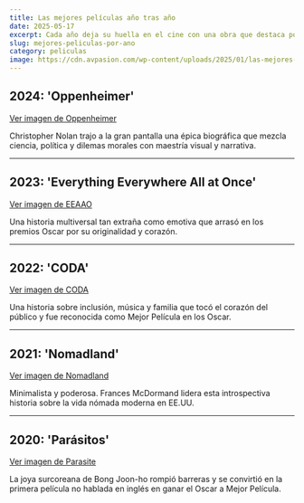 ```yaml
---
title: Las mejores películas año tras año
date: 2025-05-17
excerpt: Cada año deja su huella en el cine con una obra que destaca por encima de las demás. Aquí recopilamos las mejores películas seleccionadas año por año por la crítica y el público.
slug: mejores-peliculas-por-ano
category: peliculas
image: https://cdn.avpasion.com/wp-content/uploads/2025/01/las-mejores-peliculas-de-accion-ver-prime-video-01.jpg
---
```


## 2024: 'Oppenheimer'

[Ver imagen de Oppenheimer](https://img-tomatazos.buscafs.com/433253/433253.png)

Christopher Nolan trajo a la gran pantalla una épica biográfica que mezcla ciencia, política y dilemas morales con maestría visual y narrativa.

---

## 2023: 'Everything Everywhere All at Once'

[Ver imagen de EEAAO](https://m.media-amazon.com/images/S/pv-target-images/280624c4631999ef41fb2a63c0f5885d328b0e8da5c181f46c5f26f083c3be9f.jpg)

Una historia multiversal tan extraña como emotiva que arrasó en los premios Oscar por su originalidad y corazón.

---

## 2022: 'CODA'

[Ver imagen de CODA](https://cerosetenta.uniandes.edu.co/wp-content/uploads/2022/04/Coda.jpg)

Una historia sobre inclusión, música y familia que tocó el corazón del público y fue reconocida como Mejor Película en los Oscar.

---

## 2021: 'Nomadland'

[Ver imagen de Nomadland](https://disney.images.edge.bamgrid.com/ripcut-delivery/v1/variant/disney/69fa6318-0583-42d3-9c4c-d55e32e92c56?/scale?width=1200&aspectRatio=1.78&format=webp)

Minimalista y poderosa. Frances McDormand lidera esta introspectiva historia sobre la vida nómada moderna en EE.UU.

---

## 2020: 'Parásitos'

[Ver imagen de Parasite](https://beam-images.warnermediacdn.com/BEAM_LWM_DELIVERABLES/d5e3be11-eb8b-449f-89cf-db887ddee777/beda1820a916959baee657ba47d022f7a81e9d6b.jpg?host=wbd-images.prod-vod.h264.io&partner=beamcom)

La joya surcoreana de Bong Joon-ho rompió barreras y se convirtió en la primera película no hablada en inglés en ganar el Oscar a Mejor Película.
